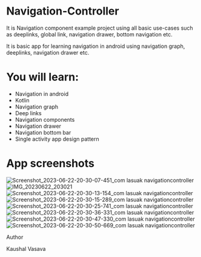 # Navigation-Controller
It is Navigation component example project using all basic use-cases such as deeplinks, global link, navigation drawer, bottom navigation etc.

It is basic app for learning navigation in android using navigation graph, deeplinks, navigation drawer etc.

# You will learn: 
- Navigation in android
- Kotlin
- Navigation graph
- Deep links
- Navigation components
- Navigation drawer
- Navigation bottom bar
- Single activity app design pattern

# App screenshots
![Screenshot_2023-06-22-20-30-07-451_com lasuak navigationcontroller](https://github.com/KaushalVasava/Navigation-Controller/assets/49050597/6dad24fa-58d9-450b-b540-e764e51af2f8)
![IMG_20230622_203021](https://github.com/KaushalVasava/Navigation-Controller/assets/49050597/aa1a50b1-a58e-461e-b0f9-53a83356fe19)
![Screenshot_2023-06-22-20-30-13-154_com lasuak navigationcontroller](https://github.com/KaushalVasava/Navigation-Controller/assets/49050597/abf4dced-e9d6-4b10-aa1f-9ab6f7fdcb22)
![Screenshot_2023-06-22-20-30-15-289_com lasuak navigationcontroller](https://github.com/KaushalVasava/Navigation-Controller/assets/49050597/02f25edd-8e64-4dab-8fc7-074b69feb78e)
![Screenshot_2023-06-22-20-30-25-741_com lasuak navigationcontroller](https://github.com/KaushalVasava/Navigation-Controller/assets/49050597/8a6ac6ab-5271-4917-a997-c7e846347918)
![Screenshot_2023-06-22-20-30-36-331_com lasuak navigationcontroller](https://github.com/KaushalVasava/Navigation-Controller/assets/49050597/c3b2ba2e-7e5c-48c8-94ee-193c43bcefdc)
![Screenshot_2023-06-22-20-30-47-330_com lasuak navigationcontroller](https://github.com/KaushalVasava/Navigation-Controller/assets/49050597/09d6979c-0dba-4913-a920-a07a71fa4c78)
![Screenshot_2023-06-22-20-30-50-669_com lasuak navigationcontroller](https://github.com/KaushalVasava/Navigation-Controller/assets/49050597/be962fa4-feb2-4202-934d-1d204a561816)

Author

Kaushal Vasava
